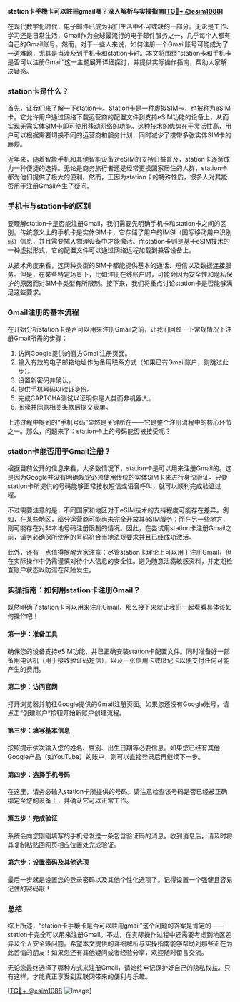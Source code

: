 **station卡手機卡可以註冊gmail嗎？深入解析与实操指南[[TG💪+ @esim1088](https://t.me/s/esim1088)]**

在现代数字化时代，电子邮件已成为我们生活中不可或缺的一部分。无论是工作、学习还是日常生活，Gmail作为全球最流行的电子邮件服务之一，几乎每个人都有自己的Gmail账号。然而，对于一些人来说，如何注册一个Gmail账号可能成为了一道难题，尤其是当涉及到手机卡和station卡时。本文将围绕“station卡和手机卡是否可以注册Gmail”这一主题展开详细探讨，并提供实际操作指南，帮助大家解决疑惑。

### station卡是什么？

首先，让我们来了解一下station卡。Station卡是一种虚拟SIM卡，也被称为eSIM卡。它允许用户通过网络下载运营商的配置文件到支持eSIM功能的设备上，从而实现无需实体SIM卡即可使用移动网络的功能。这种技术的优势在于灵活性高，用户可以根据需要切换不同的运营商和服务计划，同时减少了携带多张实体SIM卡的麻烦。

近年来，随着智能手机和其他智能设备对eSIM的支持日益普及，station卡逐渐成为一种便捷的选择。无论是商务旅行者还是经常更换国家居住的人群，station卡都为他们提供了极大的便利。然而，正因为station卡的特殊性质，很多人对其能否用于注册Gmail产生了疑问。

### 手机卡与station卡的区别

要理解station卡是否能注册Gmail，我们需要先明确手机卡和station卡之间的区别。传统意义上的手机卡是实体SIM卡，它存储了用户的IMSI（国际移动用户识别码）信息，并且需要插入物理设备中才能激活。而station卡则是基于eSIM技术的一种虚拟形式，它的配置文件可以通过网络远程加载到兼容设备上。

从技术角度来看，这两种类型的SIM卡都能提供基本的通话、短信以及数据连接服务。但是，在某些特定场景下，比如注册在线账户时，可能会因为安全性和隐私保护的原因而对SIM卡类型有所限制。接下来，我们将重点讨论station卡是否能够满足这些要求。

### Gmail注册的基本流程

在开始分析station卡是否可以用来注册Gmail之前，让我们回顾一下常规情况下注册Gmail所需的步骤：

1. 访问Google提供的官方Gmail注册页面。
2. 输入有效的电子邮箱地址作为备用联系方式（如果已有Gmail账户，则跳过此步）。
3. 设置新密码并确认。
4. 提供手机号码以验证身份。
5. 完成CAPTCHA测试以证明你是人类而非机器人。
6. 阅读并同意相关条款后提交表单。

上述过程中提到的“手机号码”显然是关键所在——它是整个注册流程中的核心环节之一。那么，问题来了：station卡上的号码能否被接受呢？

### station卡能否用于Gmail注册？

根据目前公开的信息来看，大多数情况下，station卡是可以用来注册Gmail的。这是因为Google并没有明确规定必须使用传统的实体SIM卡来进行身份验证。只要station卡所提供的号码能够正常接收短信或语音呼叫，就可以顺利完成验证过程。

不过需要注意的是，不同国家和地区对于eSIM技术的支持程度可能存在差异。例如，在某些地区，部分运营商可能尚未完全开放其eSIM服务；而在另一些地方，则可能存在对非本地号码注册限制的情况。因此，在尝试用station卡注册Gmail之前，请务必确保所使用的号码符合当地法规要求并且已经成功激活。

此外，还有一点值得提醒大家注意：尽管station卡理论上可以用于注册Gmail，但在实际操作中仍需谨慎对待个人信息的安全性。避免随意泄露敏感资料，并定期检查账户状态以防潜在风险发生。

### 实操指南：如何用station卡注册Gmail？

既然明确了station卡可以用来注册Gmail，那么接下来就让我们一起看看具体该如何操作吧！

#### 第一步：准备工具
确保您的设备支持eSIM功能，并已正确安装station卡配置文件。同时准备好一部备用电话机（用于接收验证码短信），以及一张信用卡或借记卡以便支付任何可能产生的费用。

#### 第二步：访问官网
打开浏览器并前往Google提供的Gmail注册页面。如果您还没有Google账号，请点击“创建账户”按钮开始新账户创建流程。

#### 第三步：填写基本信息
按照提示依次输入您的姓名、性别、出生日期等必要信息。如果您已经有其他Google产品（如YouTube）的账户，则可以直接登录后再继续下一步。

#### 第四步：选择手机号码
在这里，请务必输入station卡所提供的号码。请注意检查该号码是否已经被正确绑定至您的设备上，并确认它可以正常工作。

#### 第五步：完成验证
系统会向您刚刚填写的手机号发送一条包含验证码的消息。收到消息后，请及时将其复制粘贴回网页相应位置处完成验证。

#### 第六步：设置密码及其他选项
最后一步就是设置您的登录密码以及其他个性化选项了。记得设置一个强健且容易记住的密码哦！

### 总结

综上所述，“station卡手機卡是否可以註冊gmail”这个问题的答案是肯定的——station卡完全可以用来注册Gmail。不过，在实际操作过程中还需要考虑到地区差异及个人安全等问题。希望本文提供的详细解析与实操指南能够帮助到那些正在为此苦恼的朋友！如果您还有其他疑问或者经验分享，欢迎随时留言交流。

无论您最终选择了哪种方式来注册Gmail，请始终牢记保护好自己的隐私权益。只有这样，才能真正享受到互联网带来的便利与乐趣。

[[TG💪+ @esim1088](https://t.me/s/esim1088) ![Image](https://i.postimg.cc/4NQfJmqS/Snipaste-2025-05-13-00-14-12.png)]